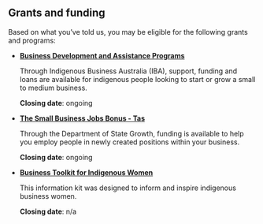 ## Grants and funding

Based on what you’ve told us, you may be eligible for the following grants and programs:

- [**Business Development and Assistance Programs**](http://www.iba.gov.au/business-ownership/)

  Through Indigenous Business Australia (IBA), support, funding and loans are available for indigenous people looking to start or grow a small to medium business.
  
  **Closing date**: ongoing
  
- [**The Small Business Jobs Bonus - Tas**](http://stategrowth.tas.gov.au/?a=89035)
  
  Through the Department of State Growth, funding is available to help you employ people in newly created positions within your business. 

  **Closing date**: ongoing
  
- [**Business Toolkit for Indigenous Women**](https://www.dss.gov.au/our-responsibilities/women/publications-articles/economic-independence/business-toolkit-for-indigenous-women-publication?HTML)
  
  This information kit was designed to inform and inspire indigenous business women.

  **Closing date**: n/a
